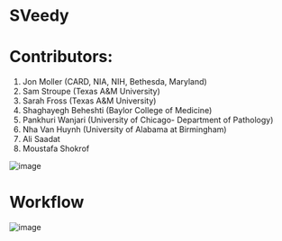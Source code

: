 # SVeedy
# Contributors: 
1. Jon Moller (CARD, NIA, NIH, Bethesda, Maryland)
2. Sam Stroupe (Texas A&M University)
3. Sarah Fross (Texas A&M University)
4. Shaghayegh Beheshti (Baylor College of Medicine)
5. Pankhuri Wanjari (University of Chicago- Department of Pathology)
6. Nha Van Huynh (University of Alabama at Birmingham)
7. Ali Saadat
8. Moustafa Shokrof

![image](https://github.com/user-attachments/assets/5bf7b126-30c8-48cd-8d2f-f0049b398b5e)
# Workflow
![image](https://github.com/user-attachments/assets/ea484571-3640-42b6-acdc-3926434a07ae)
